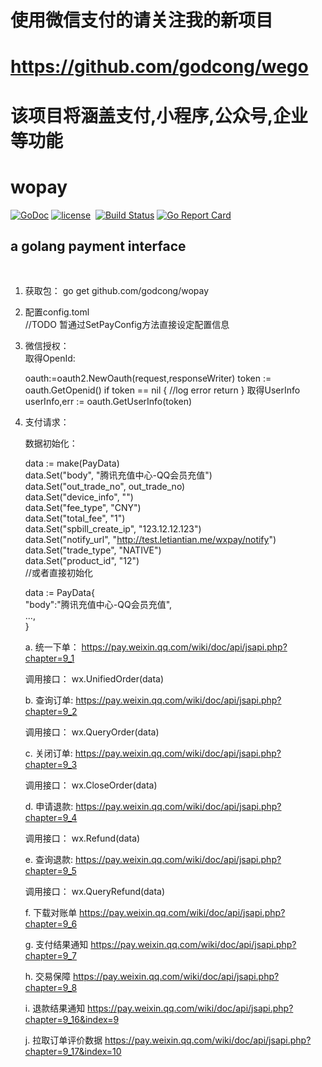
# 使用微信支付的请关注我的新项目 #
# https://github.com/godcong/wego #
# 该项目将涵盖支付,小程序,公众号,企业等功能 #


# wopay #
[![GoDoc](https://godoc.org/github.com/godcong/wopay?status.svg)](http://godoc.org/github.com/godcong/wopay)
[![license](https://img.shields.io/github/license/godcong/wopay.svg)](https://github.com/godcong/wopay/blob/master/LICENSE)
 [![Build Status](https://travis-ci.org/godcong/wopay.svg?branch=master)](https://travis-ci.org/godcong/wopay)
[![Go Report Card](https://goreportcard.com/badge/github.com/godcong/wopay)](https://goreportcard.com/report/github.com/godcong/wopay)


## a golang payment interface ##

 
 
1. 获取包：
go get github.com/godcong/wopay

2. 配置config.toml  
    //TODO 暂通过SetPayConfig方法直接设定配置信息

3. 微信授权：  
    取得OpenId:  
    
    
     oauth:=oauth2.NewOauth(request,responseWriter)
     token := oauth.GetOpenid()
     if token == nil {
        //log error
        return 
     }
     取得UserInfo
     userInfo,err := oauth.GetUserInfo(token)
    
4. 支付请求：  


   数据初始化：
        
    data := make(PayData)  
    data.Set("body", "腾讯充值中心-QQ会员充值")  
    data.Set("out_trade_no", out_trade_no)  
    data.Set("device_info", "")  
    data.Set("fee_type", "CNY")  
    data.Set("total_fee", "1")  
    data.Set("spbill_create_ip", "123.12.12.123")  
    data.Set("notify_url", "http://test.letiantian.me/wxpay/notify")  
    data.Set("trade_type", "NATIVE")  
    data.Set("product_id", "12")  
    //或者直接初始化
    
    data := PayData{  
        "body":"腾讯充值中心-QQ会员充值",  
        ...,  
    }  

   a. 统一下单： 
    https://pay.weixin.qq.com/wiki/doc/api/jsapi.php?chapter=9_1
    
    调用接口：
    wx.UnifiedOrder(data)

   b. 查询订单:
    https://pay.weixin.qq.com/wiki/doc/api/jsapi.php?chapter=9_2
    
    调用接口：
        wx.QueryOrder(data)
    
   c. 关闭订单:
    https://pay.weixin.qq.com/wiki/doc/api/jsapi.php?chapter=9_3
        
    调用接口：
        wx.CloseOrder(data)
        
   d. 申请退款:
   https://pay.weixin.qq.com/wiki/doc/api/jsapi.php?chapter=9_4
   
    调用接口：
           wx.Refund(data)
   
   e. 查询退款:
   https://pay.weixin.qq.com/wiki/doc/api/jsapi.php?chapter=9_5
   
    调用接口：
           wx.QueryRefund(data)
   
   f. 下载对账单
   https://pay.weixin.qq.com/wiki/doc/api/jsapi.php?chapter=9_6
   
   g. 支付结果通知
   https://pay.weixin.qq.com/wiki/doc/api/jsapi.php?chapter=9_7
   
   h. 交易保障
   https://pay.weixin.qq.com/wiki/doc/api/jsapi.php?chapter=9_8
   
   i. 退款结果通知
   https://pay.weixin.qq.com/wiki/doc/api/jsapi.php?chapter=9_16&index=9
   
   j. 拉取订单评价数据
   https://pay.weixin.qq.com/wiki/doc/api/jsapi.php?chapter=9_17&index=10
